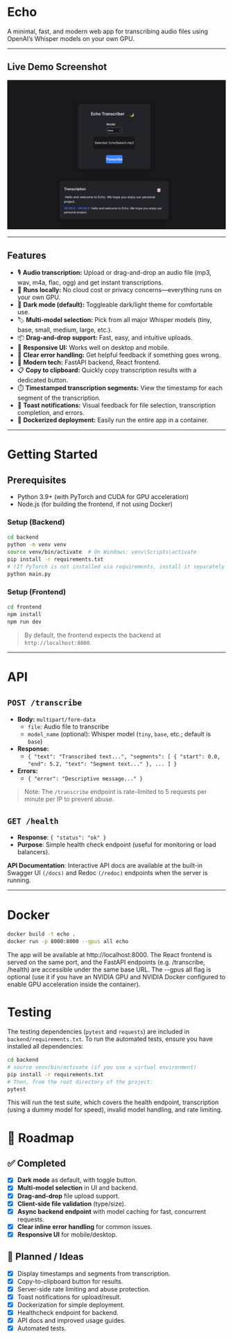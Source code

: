 # Echo

A minimal, fast, and modern web app for transcribing audio files using OpenAI’s Whisper models on your own GPU.

---
## Live Demo Screenshot

![UI screenshot](docs/echo.png)

---
## Features

- 🎙️ **Audio transcription:** Upload or drag-and-drop an audio file (mp3, wav, m4a, flac, ogg) and get instant transcriptions.
- 🚀 **Runs locally:** No cloud cost or privacy concerns—everything runs on your own GPU.
- 🌙 **Dark mode (default):** Toggleable dark/light theme for comfortable use.
- 🏷️ **Multi-model selection:** Pick from all major Whisper models (tiny, base, small, medium, large, etc.).
- 📦 **Drag-and-drop support:** Fast, easy, and intuitive uploads.
- 🧩 **Responsive UI:** Works well on desktop and mobile.
- 🔎 **Clear error handling:** Get helpful feedback if something goes wrong.
- 🧮 **Modern tech:** FastAPI backend, React frontend.
- 📋 **Copy to clipboard:** Quickly copy transcription results with a dedicated button.
- ⏱️ **Timestamped transcription segments:** View the timestamp for each segment of the transcription.
- 🔔 **Toast notifications:** Visual feedback for file selection, transcription completion, and errors.
- 🐳 **Dockerized deployment:** Easily run the entire app in a container.

---

# Getting Started

## Prerequisites

- Python 3.9+ (with PyTorch and CUDA for GPU acceleration)
- Node.js (for building the frontend, if not using Docker)

### Setup (Backend)

```bash
cd backend
python -m venv venv
source venv/bin/activate  # On Windows: venv\Scripts\activate
pip install -r requirements.txt
# (If PyTorch is not installed via requirements, install it separately as needed)
python main.py
```

### Setup (Frontend)

```bash
cd frontend
npm install
npm run dev
```

> By default, the frontend expects the backend at `http://localhost:8000`.

---

# API

## `POST /transcribe`

- **Body:** `multipart/form-data`
    - `file`: Audio file to transcribe
    - `model_name` (optional): Whisper model (`tiny`, `base`, etc.; default is `base`)
- **Response:**  
    - `{ "text": "Transcribed text...", "segments": [ { "start": 0.0, "end": 5.2, "text": "Segment text..." }, ... ] }`
- **Errors:**  
    - `{ "error": "Descriptive message..." }`

> Note: The `/transcribe` endpoint is rate-limited to 5 requests per minute per IP to prevent abuse.

## `GET /health`

- **Response**: `{ "status": "ok" }`
- **Purpose**: Simple health check endpoint (useful for monitoring or load balancers).

**API Documentation**: Interactive API docs are available at the built-in Swagger UI `(/docs)` and Redoc `(/redoc)` endpoints when the server is running.

---

# Docker

```bash
docker build -t echo .
docker run -p 8000:8000 --gpus all echo
```
The app will be available at http://localhost:8000. The React frontend is served on the same port, and the FastAPI endpoints (e.g. /transcribe, /health) are accessible under the same base URL. The --gpus all flag is optional (use it if you have an NVIDIA GPU and NVIDIA Docker configured to enable GPU acceleration inside the container).

# Testing

The testing dependencies (`pytest` and `requests`) are included in `backend/requirements.txt`. To run the automated tests, ensure you have installed all dependencies:

```bash
cd backend
# source venv/bin/activate (if you use a virtual environment)
pip install -r requirements.txt 
# Then, from the root directory of the project:
pytest
```
This will run the test suite, which covers the health endpoint, transcription (using a dummy model for speed), invalid model handling, and rate limiting.

# 🚀 Roadmap

## ✅ Completed

- [x] **Dark mode** as default, with toggle button.
- [x] **Multi-model selection** in UI and backend.
- [x] **Drag-and-drop** file upload support.
- [x] **Client-side file validation** (type/size).
- [x] **Async backend endpoint** with model caching for fast, concurrent requests.
- [x] **Clear inline error handling** for common issues.
- [x] **Responsive UI** for mobile/desktop.

## 🚧 Planned / Ideas

- [x] Display timestamps and segments from transcription.
- [x] Copy-to-clipboard button for results.
- [x] Server-side rate limiting and abuse protection.
- [x] Toast notifications for upload/result.
- [x] Dockerization for simple deployment.
- [x] Healthcheck endpoint for backend.
- [x] API docs and improved usage guides.
- [x] Automated tests.